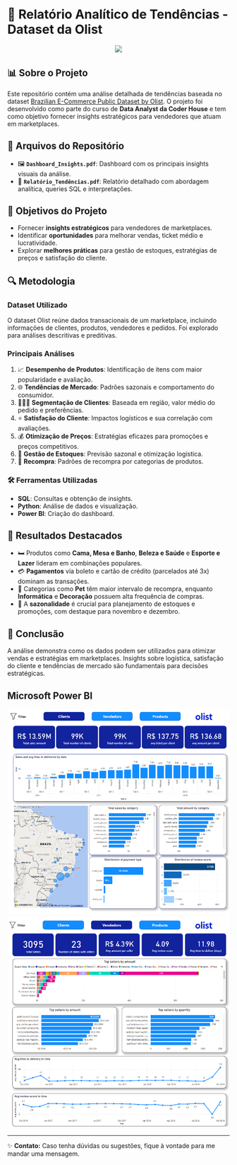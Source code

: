 # 🚀 Relatório Analítico de Tendências - Dataset da Olist

<div align="center">
  <img src="https://media0.giphy.com/media/v1.Y2lkPTc5MGI3NjExYWd2M28yMGNidm5qY3ZpNnB2MTh5bGdtNmhjeWc0cHRpajcwcWR3NiZlcD12MV9pbnRlcm5hbF9naWZfYnlfaWQmY3Q9Zw/FoVzfcqCDSb7zCynOp/giphy.gif">
</div>

## 📊 Sobre o Projeto
Este repositório contém uma análise detalhada de tendências baseada no dataset [Brazilian E-Commerce Public Dataset by Olist](https://www.kaggle.com/datasets/olistbr/brazilian-ecommerce). O projeto foi desenvolvido como parte do curso de **Data Analyst da Coder House** e tem como objetivo fornecer insights estratégicos para vendedores que atuam em marketplaces.

## 📂 Arquivos do Repositório

- 🖼️ **`Dashboard_Insights.pdf`**: Dashboard com os principais insights visuais da análise.
- 📄 **`Relatório_Tendências.pdf`**: Relatório detalhado com abordagem analítica, queries SQL e interpretações.

## 🎯 Objetivos do Projeto

- Fornecer **insights estratégicos** para vendedores de marketplaces.
- Identificar **oportunidades** para melhorar vendas, ticket médio e lucratividade.
- Explorar **melhores práticas** para gestão de estoques, estratégias de preços e satisfação do cliente.

## 🔍 Metodologia

### Dataset Utilizado
O dataset Olist reúne dados transacionais de um marketplace, incluindo informações de clientes, produtos, vendedores e pedidos. Foi explorado para análises descritivas e preditivas.

### Principais Análises

1. 📈 **Desempenho de Produtos**: Identificação de itens com maior popularidade e avaliação.
2. 🌐 **Tendências de Mercado**: Padrões sazonais e comportamento do consumidor.
3. 🧑‍🤝‍🧑 **Segmentação de Clientes**: Baseada em região, valor médio do pedido e preferências.
4. ⭐ **Satisfação do Cliente**: Impactos logísticos e sua correlação com avaliações.
5. 💰 **Otimização de Preços**: Estratégias eficazes para promoções e preços competitivos.
6. 🏬 **Gestão de Estoques**: Previsão sazonal e otimização logística.
7. 🔄 **Recompra**: Padrões de recompra por categorias de produtos.

### 🛠️ Ferramentas Utilizadas

- **SQL**: Consultas e obtenção de insights.
- **Python**: Análise de dados e visualização.
- **Power BI**: Criação do dashboard.

## 🌟 Resultados Destacados

- 🛏️ Produtos como **Cama, Mesa e Banho**, **Beleza e Saúde** e **Esporte e Lazer** lideram em combinações populares.
- 💳 **Pagamentos** via boleto e cartão de crédito (parcelados até 3x) dominam as transações.
- 🐾 Categorias como **Pet** têm maior intervalo de recompra, enquanto **Informática** e **Decoração** possuem alta frequência de compras.
- 📆 A **sazonalidade** é crucial para planejamento de estoques e promoções, com destaque para novembro e dezembro.

## 🏁 Conclusão
A análise demonstra como os dados podem ser utilizados para otimizar vendas e estratégias em marketplaces. Insights sobre logística, satisfação do cliente e tendências de mercado são fundamentais para decisões estratégicas.

##  Microsoft Power BI

<div align="center">
  <img src="Dashboard_PAGE_1.png" alt="Descrição da Imagem">
</div>

<div align="center">
  <img src="Dashboard_PAGE_2.png" alt="Descrição da Imagem">
</div>

---

✨ **Contato:** Caso tenha dúvidas ou sugestões, fique à vontade para me mandar uma mensagem.

